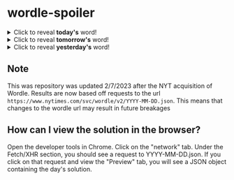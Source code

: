 # wordle-spoiler

<details>
  <summary>Click to reveal <b>today's</b> word!</summary>
  <br>
  <b> sharp </b>
</details>

<details>
  <summary>Click to reveal <b>tomorrow's</b> word!</summary>
  <br>
  <b> shift </b>
</details>

<details>
  <summary>Click to reveal <b>yesterday's</b> word!</summary>
  <br>
  <b> sleep </b>
</details>

## Note
This was repository was updated 2/7/2023 after the NYT acquisition of Wordle. Results are now based off requests to the url `https://www.nytimes.com/svc/wordle/v2/YYYY-MM-DD.json`. This means that changes to the wordle url may result in future breakages

## How can I view the solution in the browser?
Open the developer tools in Chrome. Click on the "network" tab. Under the Fetch/XHR section, you should see a request to YYYY-MM-DD.json. If you click on that request and view the "Preview" tab, you will see a JSON object containing the day's solution.